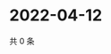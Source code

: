 # 2022-04-12

共 0 条

<!-- BEGIN WEIBO -->
<!-- 最后更新时间 Tue Apr 12 2022 19:00:52 GMT+0800 (China Standard Time) -->

<!-- END WEIBO -->
